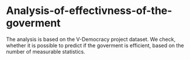# Analysis-of-effectivness-of-the-goverment
The analysis is based on the V-Democracy project dataset. We check, whether it is possible to predict if the goverment is efficient, based on the number of measurable statistics. 
